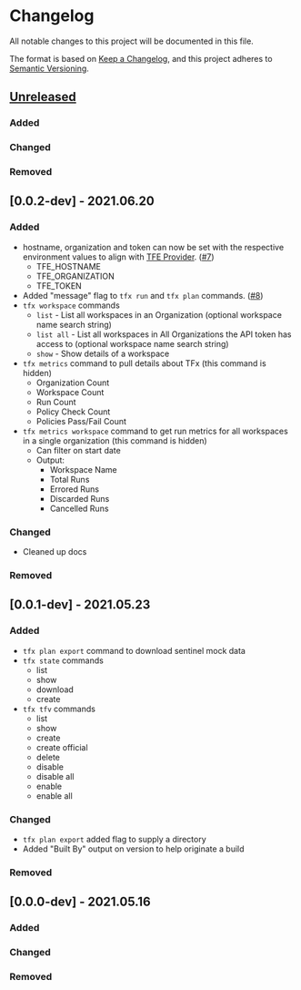 # Changelog

All notable changes to this project will be documented in this file.

The format is based on [Keep a Changelog](https://keepachangelog.com/en/1.0.0/),
and this project adheres to [Semantic Versioning](https://semver.org/spec/v2.0.0.html).

## [Unreleased]
### Added

### Changed

### Removed

## [0.0.2-dev] - 2021.06.20

### Added

* hostname, organization and token can now be set with the respective environment values to align with [TFE Provider](https://registry.terraform.io/providers/hashicorp/tfe/latest/docs). ([#7](https://github.com/straubt1/tfx/issues/7))
  * TFE_HOSTNAME
  * TFE_ORGANIZATION
  * TFE_TOKEN
* Added "message" flag to `tfx run` and `tfx plan` commands. ([#8](https://github.com/straubt1/tfx/issues/8))
* `tfx workspace` commands
  * `list` - List all workspaces in an Organization (optional workspace name search string) 
  * `list all` - List all workspaces in All Organizations the API token has access to (optional workspace name search string) 
  * `show` - Show details of a workspace
* `tfx metrics` command to pull details about TFx (this command is hidden)
  * Organization Count
  * Workspace Count
  * Run Count
  * Policy Check Count
  * Policies Pass/Fail Count
* `tfx metrics workspace` command to get run metrics for all workspaces in a single organization (this command is hidden)
  * Can filter on start date
  * Output:
    * Workspace Name
    * Total Runs
    * Errored Runs
    * Discarded Runs
    * Cancelled Runs

### Changed

* Cleaned up docs

### Removed

## [0.0.1-dev] - 2021.05.23

### Added

* `tfx plan export` command to download sentinel mock data
* `tfx state` commands
  * list
  * show
  * download
  * create
* `tfx tfv` commands
  * list
  * show
  * create
  * create official
  * delete
  * disable
  * disable all
  * enable
  * enable all

### Changed

* `tfx plan export` added flag to supply a directory
* Added "Built By" output on version to help originate a build

### Removed

## [0.0.0-dev] - 2021.05.16

### Added

### Changed

### Removed


[Unreleased]: https://github.com/straubt1/tfx/compare/v1.0.0...HEAD
[0.0.1]: https://github.com/ostraubt1/tfx/compare/v0.0.0...v0.0.1 
[0.0.0]: https://github.com/straubt1/tfx/releases/tag/v0.0.1

